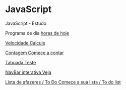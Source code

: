 # JavaScript
 JavaScript - Estudo
<p>Programa de dia <a href="https://gui-coder-alpha.github.io//JavaScript/In%C3%ADcio/Praticando/index.html">horas de hoje</link></p>
<p>Velocidade <a href="https://gui-coder-alpha.github.io//JavaScript/In%C3%ADcio/ex09/index.html">Calcule</link></p>
<p>Contagem <a href="https://gui-coder-alpha.github.io//JavaScript/In%C3%ADcio/praticando3/index.html">Comece a contar</link></p>
<p>Tabuada <a href="https://gui-coder-alpha.github.io//JavaScript/In%C3%ADcio/praticando4/index.html">Teste</link></p>
<p>NavBar interativa <a href="https://gui-coder-alpha.github.io//JavaScript/In%C3%ADcio/NavBar/index.html">Veja</link></p>
<p>Lista de afazeres / To Do <a href="https://gui-coder-alpha.github.io//JavaScript/In%C3%ADcio/Listagem/inicio.html">Comece a sua lista / To do list</link></p>